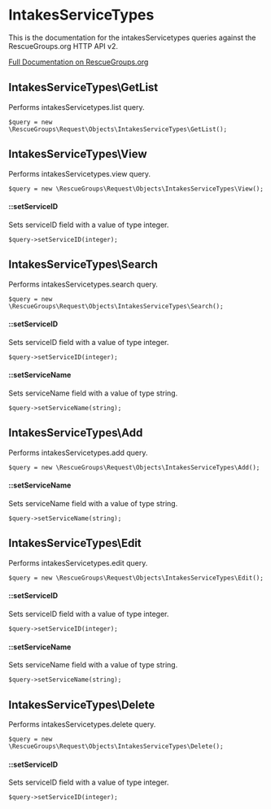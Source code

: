 # IntakesServiceTypes

This is the documentation for the intakesServicetypes queries against the RescueGroups.org HTTP API v2.

[Full Documentation on RescueGroups.org](https://userguide.rescuegroups.org/display/APIDG/Object+definitions#Objectdefinitions-intakesServicetypes)

## IntakesServiceTypes\GetList

Performs intakesServicetypes.list query.

    $query = new \RescueGroups\Request\Objects\IntakesServiceTypes\GetList();



## IntakesServiceTypes\View

Performs intakesServicetypes.view query.

    $query = new \RescueGroups\Request\Objects\IntakesServiceTypes\View();

#### ::setServiceID

Sets serviceID field with a value of type integer.

    $query->setServiceID(integer);



## IntakesServiceTypes\Search

Performs intakesServicetypes.search query.

    $query = new \RescueGroups\Request\Objects\IntakesServiceTypes\Search();

#### ::setServiceID

Sets serviceID field with a value of type integer.

    $query->setServiceID(integer);

#### ::setServiceName

Sets serviceName field with a value of type string.

    $query->setServiceName(string);



## IntakesServiceTypes\Add

Performs intakesServicetypes.add query.

    $query = new \RescueGroups\Request\Objects\IntakesServiceTypes\Add();

#### ::setServiceName

Sets serviceName field with a value of type string.

    $query->setServiceName(string);



## IntakesServiceTypes\Edit

Performs intakesServicetypes.edit query.

    $query = new \RescueGroups\Request\Objects\IntakesServiceTypes\Edit();

#### ::setServiceID

Sets serviceID field with a value of type integer.

    $query->setServiceID(integer);

#### ::setServiceName

Sets serviceName field with a value of type string.

    $query->setServiceName(string);



## IntakesServiceTypes\Delete

Performs intakesServicetypes.delete query.

    $query = new \RescueGroups\Request\Objects\IntakesServiceTypes\Delete();

#### ::setServiceID

Sets serviceID field with a value of type integer.

    $query->setServiceID(integer);





